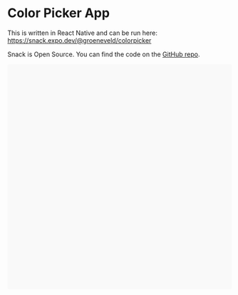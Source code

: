 # Color Picker App

This is written in React Native and can be run here: https://snack.expo.dev/@groeneveld/colorpicker 

Snack is Open Source. You can find the code on the [GitHub repo](https://github.com/expo/snack-web).

<div data-snack-id="@groeneveld/colorpicker" data-snack-platform="web" data-snack-preview="true" data-snack-theme="light" style="overflow:hidden;background:#F9F9F9;border:1px solid var(--color-border);border-radius:4px;height:505px;width:100%"></div>
<script async src="https://snack.expo.dev/embed.js"></script>
